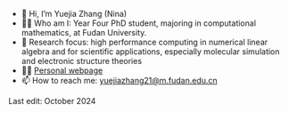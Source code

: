 - 👋 Hi, I’m Yuejia Zhang (Nina)
- 👩‍🎓 Who am I: Year Four PhD student, majoring in computational mathematics, at Fudan University.
- 👀 Research focus: high performance computing in numerical linear algebra and for scientific applications, especially molecular simulation and electronic structure theories
- 👩‍💻 [Personal webpage](https://ninotreve.github.io/)
- 📫 How to reach me: yuejiazhang21@m.fudan.edu.cn

<!---
ninotreve/ninotreve is a ✨ special ✨ repository because its `README.md` (this file) appears on your GitHub profile.
You can click the Preview link to take a look at your changes.
--->

Last edit: October 2024
